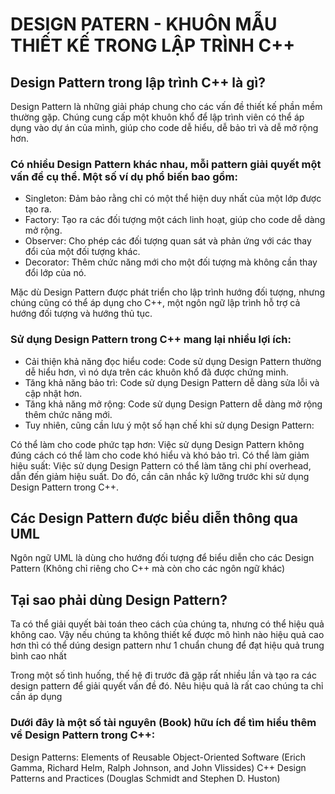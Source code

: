 # DESIGN PATERN - KHUÔN MẪU THIẾT KẾ TRONG LẬP TRÌNH C++

## Design Pattern trong lập trình C++ là gì?
Design Pattern là những giải pháp chung cho các vấn đề thiết kế phần mềm thường gặp. Chúng cung cấp một khuôn khổ để lập trình viên có thể áp dụng vào dự án của mình, giúp cho code dễ hiểu, dễ bảo trì và dễ mở rộng hơn.

### Có nhiều Design Pattern khác nhau, mỗi pattern giải quyết một vấn đề cụ thể. Một số ví dụ phổ biến bao gồm:

- Singleton: Đảm bảo rằng chỉ có một thể hiện duy nhất của một lớp được tạo ra.
- Factory: Tạo ra các đối tượng một cách linh hoạt, giúp cho code dễ dàng mở rộng.
- Observer: Cho phép các đối tượng quan sát và phản ứng với các thay đổi của một đối tượng khác.
- Decorator: Thêm chức năng mới cho một đối tượng mà không cần thay đổi lớp của nó.

Mặc dù Design Pattern được phát triển cho lập trình hướng đối tượng, nhưng chúng cũng có thể áp dụng cho C++, một ngôn ngữ lập trình hỗ trợ cả hướng đối tượng và hướng thủ tục.

### Sử dụng Design Pattern trong C++ mang lại nhiều lợi ích:

- Cải thiện khả năng đọc hiểu code: Code sử dụng Design Pattern thường dễ hiểu hơn, vì nó dựa trên các khuôn khổ đã được chứng minh.
- Tăng khả năng bảo trì: Code sử dụng Design Pattern dễ dàng sửa lỗi và cập nhật hơn.
- Tăng khả năng mở rộng: Code sử dụng Design Pattern dễ dàng mở rộng thêm chức năng mới.
- Tuy nhiên, cũng cần lưu ý một số hạn chế khi sử dụng Design Pattern:

Có thể làm cho code phức tạp hơn: Việc sử dụng Design Pattern không đúng cách có thể làm cho code khó hiểu và khó bảo trì.
Có thể làm giảm hiệu suất: Việc sử dụng Design Pattern có thể làm tăng chi phí overhead, dẫn đến giảm hiệu suất.
Do đó, cần cân nhắc kỹ lưỡng trước khi sử dụng Design Pattern trong C++.

## Các Design Pattern được biểu diễn thông qua UML

Ngôn ngữ UML là dùng cho hướng đối tượng để biểu diễn cho các Design Pattern (Không chỉ riêng cho C++ mà còn cho các ngôn ngữ khác)

## Tại sao phải dùng Design Pattern?

Ta có thể giải quyết bài toán theo cách của chúng ta, nhưng có thể hiệu quả không cao. Vậy nếu chúng ta không thiết kế được mô hình nào hiệu quả cao hơn thì có thể dúng design pattern như 1 chuẩn chung để đạt hiệu quả trung bình cao nhất 

Trong một số tình huống, thế hệ đi trước đã gặp rất nhiều lần và tạo ra các design pattern để giải quyết vấn đề đó. Nêu hiệu quả là rất cao chúng ta chỉ cần áp dụng


### Dưới đây là một số tài nguyên (Book) hữu ích để tìm hiểu thêm về Design Pattern trong C++:

Design Patterns: Elements of Reusable Object-Oriented Software (Erich Gamma, Richard Helm, Ralph Johnson, and John Vlissides)
C++ Design Patterns and Practices (Douglas Schmidt and Stephen D. Huston)

